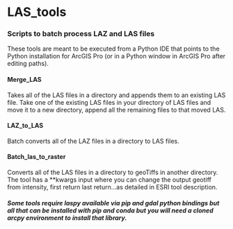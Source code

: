 # LAS_tools

### Scripts to batch process LAZ and LAS files
These tools are meant to be executed from a Python IDE that points to the Python installation for ArcGIS Pro (or in a Python window in ArcGIS Pro after editing paths).

#### Merge_LAS 
Takes all of the LAS files in a directory and appends them to an existing LAS file.  Take one of the existing LAS files in your directory of LAS files and move it to a new directory, append all the remaining files to that moved LAS.

#### LAZ_to_LAS
Batch converts all of the LAZ files in a directory to LAS files.

####  Batch_las_to_raster
Converts all of the LAS files in a directory to geoTiffs in another directory.  The tool has a **kwargs input where you can change the output geotiff from intensity, first return last return...as detailed in ESRI tool description.

##### Some tools require laspy available via pip and gdal python bindings but all that can be installed with pip and conda but you will need a cloned arcpy environment to install that library.  
